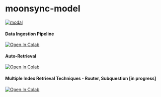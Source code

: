 # moonsync-model


[![modal](https://github.com/moonsync-app/moonsync-model/actions/workflows/modal.yml/badge.svg)](https://github.com/moonsync-app/moonsync-model/actions/workflows/modal.yml)

#### Data Ingestion Pipeline
[![Open In Colab](https://colab.research.google.com/assets/colab-badge.svg)](https://colab.research.google.com/github/moonsync-hackathon/moonsync-model/blob/main/Data_Ingestion_Pipeline.ipynb)

#### Auto-Retrieval
[![Open In Colab](https://colab.research.google.com/assets/colab-badge.svg)](https://colab.research.google.com/github/moonsync-hackathon/moonsync-model/blob/main/auto-retrieval.ipynb)


#### Multiple Index Retrieval Techniques - Router, Subquestion [in progress]
[![Open In Colab](https://colab.research.google.com/assets/colab-badge.svg)](https://colab.research.google.com/github/moonsync-hackathon/moonsync-model/blob/main/multi-index.ipynb)
